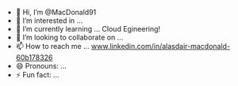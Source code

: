 - 👋 Hi, I’m @MacDonald91
- 👀 I’m interested in ...
- 🌱 I’m currently learning ... Cloud Egineering!
- 💞️ I’m looking to collaborate on ...
- 📫 How to reach me ... www.linkedin.com/in/alasdair-macdonald-60b178326
- 😄 Pronouns: ...
- ⚡ Fun fact: ...

<!---
MacDonald91/MacDonald91 is a ✨ special ✨ repository because its `README.md` (this file) appears on your GitHub profile.
You can click the Preview link to take a look at your changes.
--->
